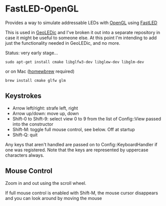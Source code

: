 # FastLED-OpenGL

Provides a way to simulate addressable LEDs with [OpenGL](https://www.opengl.org/) using [FastLED](https://github.com/FastLED/FastLED)

This is used in [GeoLEDic](https://github.com/samsta/GeoLEDic) and I've broken it out into a separate repository in case it might be useful to someone else. At this point I'm intending to add just the functionality needed in GeoLEDic, and no more.

Status: very early stage...

~~~
sudo apt-get install cmake libglfw3-dev libglew-dev libglm-dev
~~~

or on Mac ([homewbrew](https://brew.sh) required)

~~~
brew install cmake glfw glm
~~~

## Keystrokes

- Arrow left/right: strafe left, right
- Arrow up/down: move up, down
- Shift-0 to Shift-9: select view 0 to 9 from the list of Config::View passed into the constructor
- Shift-M: toggle full mouse control, see below. Off at startup
- Shift-Q: quit

Any keys that aren't handled are passed on to Config::KeyboardHandler if one was registered.
Note that the keys are represented by uppercase characters always.

## Mouse Control

Zoom in and out using the scroll wheel.

If full mouse control is enabled with Shift-M, the mouse cursor disappears and you can look around by moving the mouse

